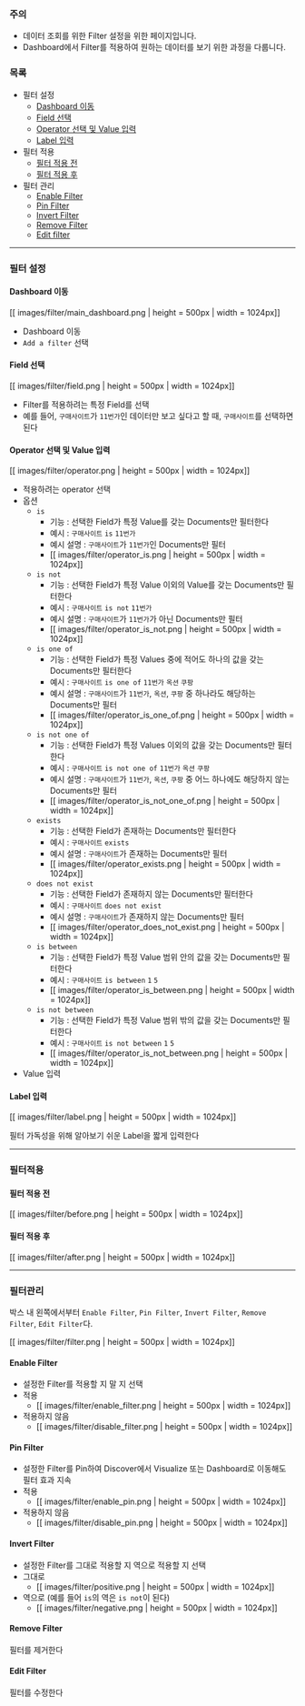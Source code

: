 ### 주의

* 데이터 조회를 위한 Filter 설정을 위한 페이지입니다.
* Dashboard에서 Filter를 적용하여 원하는 데이터를 보기 위한 과정을 다룹니다.

### 목록

* 필터 설정
    * [Dashboard 이동](#page)
    * [Field 선택](#field)
    * [Operator 선택 및 Value 입력](#operator)
    * [Label 입력](#label)
* 필터 적용
    * [필터 적용 전](#before)
    * [필터 적용 후](#after)
* 필터 관리
    * [Enable Filter](#enable)
    * [Pin Filter](#pin)
    * [Invert Filter](#invert)
    * [Remove Filter](#remove)
    * [Edit filter](#edit)

---

### 필터 설정

<a name='page'></a>
#### Dashboard 이동

[[ images/filter/main_dashboard.png | height = 500px | width = 1024px]]

* Dashboard 이동
* `Add a filter` 선택

<a name='field'></a>
#### Field 선택

[[ images/filter/field.png | height = 500px | width = 1024px]]

* Filter를 적용하려는 특정 Field를 선택
* 예를 들어, `구매사이트`가 `11번가`인 데이터만 보고 싶다고 할 때, `구매사이트`를 선택하면 된다 

<a name='operator'></a>
#### Operator 선택 및 Value 입력

[[ images/filter/operator.png | height = 500px | width = 1024px]]

* 적용하려는 operator 선택
* 옵션
    * `is`
        * 기능 : 선택한 Field가 특정 Value를 갖는 Documents만 필터한다
        * 예시 : `구매사이트` `is` `11번가`
        * 예시 설명 : `구매사이트`가 `11번가`인 Documents만 필터 
        * [[ images/filter/operator_is.png | height = 500px | width = 1024px]]
    * `is not`
        * 기능 : 선택한 Field가 특정 Value 이외의 Value를 갖는 Documents만 필터한다
        * 예시 : `구매사이트` `is not` `11번가`
        * 예시 설명 : `구매사이트`가 `11번가`가 아닌 Documents만 필터 
        * [[ images/filter/operator_is_not.png | height = 500px | width = 1024px]]
    * `is one of`
        * 기능 : 선택한 Field가 특정 Values 중에 적어도 하나의 값을 갖는 Documents만 필터한다
        * 예시 : `구매사이트` `is one of` `11번가` `옥션` `쿠팡`
        * 예시 설명 : `구매사이트`가 `11번가`, `옥션`, `쿠팡` 중 하나라도 해당하는 Documents만 필터 
        * [[ images/filter/operator_is_one_of.png | height = 500px | width = 1024px]]
    * `is not one of`
        * 기능 : 선택한 Field가 특정 Values 이외의 값을 갖는 Documents만 필터한다
        * 예시 : `구매사이트` `is not one of` `11번가` `옥션` `쿠팡`
        * 예시 설명 : `구매사이트`가 `11번가`, `옥션`, `쿠팡` 중 어느 하나에도 해당하지 않는 Documents만 필터 
        * [[ images/filter/operator_is_not_one_of.png | height = 500px | width = 1024px]]
    * `exists`
        * 기능 : 선택한 Field가 존재하는 Documents만 필터한다
        * 예시 : `구매사이트` `exists`
        * 예시 설명 : `구매사이트`가 존재하는 Documents만 필터
        * [[ images/filter/operator_exists.png | height = 500px | width = 1024px]]
    * `does not exist`
        * 기능 : 선택한 Field가 존재하지 않는 Documents만 필터한다
        * 예시 : `구매사이트` `does not exist`
        * 예시 설명 : `구매사이트`가 존재하지 않는 Documents만 필터
        * [[ images/filter/operator_does_not_exist.png | height = 500px | width = 1024px]]
    * `is between`
        * 기능 : 선택한 Field가 특정 Value 범위 안의 값을 갖는 Documents만 필터한다
        * 예시 : `구매사이트` `is between` `1` `5`
        * [[ images/filter/operator_is_between.png | height = 500px | width = 1024px]]
    * `is not between`
        * 기능 : 선택한 Field가 특정 Value 범위 밖의 값을 갖는 Documents만 필터한다
        * 예시 : `구매사이트` `is not between` `1` `5`
        * [[ images/filter/operator_is_not_between.png | height = 500px | width = 1024px]]
* Value 입력

<a name='label'></a>
#### Label 입력

[[ images/filter/label.png | height = 500px | width = 1024px]]

필터 가독성을 위해 알아보기 쉬운 Label을 짧게 입력한다

---

### 필터적용

<a name='before'></a>
#### 필터 적용 전

[[ images/filter/before.png | height = 500px | width = 1024px]]

<a name='after'></a>
#### 필터 적용 후

[[ images/filter/after.png | height = 500px | width = 1024px]]

---

### 필터관리

박스 내 왼쪽에서부터 `Enable Filter`, `Pin Filter`, `Invert Filter`, `Remove Filter`, `Edit Filter`다.

[[ images/filter/filter.png | height = 500px | width = 1024px]]

<a name='enable'></a>
#### Enable Filter

* 설정한 Filter를 적용할 지 말 지 선택
* 적용
    * [[ images/filter/enable_filter.png | height = 500px | width = 1024px]]
* 적용하지 않음
    * [[ images/filter/disable_filter.png | height = 500px | width = 1024px]]

<a name='pin'></a>
#### Pin Filter

* 설정한 Filter를 Pin하여 Discover에서 Visualize 또는 Dashboard로 이동해도 필터 효과 지속
* 적용
    * [[ images/filter/enable_pin.png | height = 500px | width = 1024px]]
* 적용하지 않음
    * [[ images/filter/disable_pin.png | height = 500px | width = 1024px]]

<a name='invert'></a>
#### Invert Filter

* 설정한 Filter를 그대로 적용할 지 역으로 적용할 지 선택 
* 그대로
    * [[ images/filter/positive.png | height = 500px | width = 1024px]]
* 역으로 (예를 들어 `is`의 역은 `is not`이 된다)
    * [[ images/filter/negative.png | height = 500px | width = 1024px]]

<a name='remove'></a>
#### Remove Filter

필터를 제거한다

<a name='edit'></a>
#### Edit Filter

필터를 수정한다